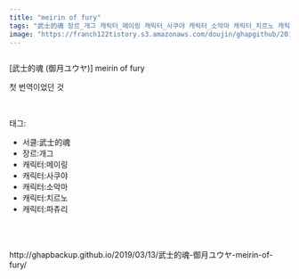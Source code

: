 ```yaml
---
title: "meirin of fury"
tags: "武士的魂 장르_개그 캐릭터_메이링 캐릭터_사쿠야 캐릭터_소악마 캐릭터_치르노 캐릭터_파츄리 御月ユウヤ 동방／동인지／이쪽_번역"
image: "https://franch122tistory.s3.amazonaws.com/doujin/ghapgithub/2019-03-13_meirin of fury/001.jpg"
---
```

<div class="article">
<div class="article-entry" itemprop="articleBody">
<p><img alt="" src="{{ site.imgserver8 }}/ghapgithub/2019-03-13_meirin of fury/001.jpg"/><br/><img alt="" src="{{ site.imgserver8 }}/ghapgithub/2019-03-13_meirin of fury/002.jpg"/><br/><img alt="" src="{{ site.imgserver8 }}/ghapgithub/2019-03-13_meirin of fury/003.jpg"/><br/><img alt="" src="{{ site.imgserver8 }}/ghapgithub/2019-03-13_meirin of fury/004.jpg"/><br/><img alt="" src="{{ site.imgserver8 }}/ghapgithub/2019-03-13_meirin of fury/005.jpg"/><br/><img alt="" src="{{ site.imgserver8 }}/ghapgithub/2019-03-13_meirin of fury/006.jpg"/><br/><img alt="" src="{{ site.imgserver8 }}/ghapgithub/2019-03-13_meirin of fury/007.jpg"/><br/><img alt="" src="{{ site.imgserver8 }}/ghapgithub/2019-03-13_meirin of fury/008.jpg"/><br/><img alt="" src="{{ site.imgserver8 }}/ghapgithub/2019-03-13_meirin of fury/009.jpg"/><br/><img alt="" src="{{ site.imgserver8 }}/ghapgithub/2019-03-13_meirin of fury/010.jpg"/><br/><img alt="" src="{{ site.imgserver8 }}/ghapgithub/2019-03-13_meirin of fury/011.jpg"/><br/><img alt="" src="{{ site.imgserver8 }}/ghapgithub/2019-03-13_meirin of fury/012.jpg"/><br/><img alt="" src="{{ site.imgserver8 }}/ghapgithub/2019-03-13_meirin of fury/013.jpg"/><br/><img alt="" src="{{ site.imgserver8 }}/ghapgithub/2019-03-13_meirin of fury/014.jpg"/><br/><img alt="" src="{{ site.imgserver8 }}/ghapgithub/2019-03-13_meirin of fury/015.jpg"/><br/><img alt="" src="{{ site.imgserver8 }}/ghapgithub/2019-03-13_meirin of fury/016.jpg"/><br/><img alt="" src="{{ site.imgserver8 }}/ghapgithub/2019-03-13_meirin of fury/017.jpg"/><br/><img alt="" src="{{ site.imgserver8 }}/ghapgithub/2019-03-13_meirin of fury/018.jpg"/></p>
<p>[武士的魂 (御月ユウヤ)] meirin of fury</p>
<p>첫 번역이었던 것</p>
</div></div><br/>
<div class="tagTrail">
<p>태그: </p>
<ul>
<li>서클:武士的魂</li>
<li>장르:개그</li>
<li>캐릭터:메이링</li>
<li>캐릭터:사쿠야</li>
<li>캐릭터:소악마</li>
<li>캐릭터:치르노</li>
<li>캐릭터:파츄리</li>
</ul>
</div><br/>

<br/>
<p id="refer">http://ghapbackup.github.io/2019/03/13/武士的魂-御月ユウヤ-meirin-of-fury/</p>
<br/>

